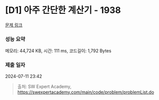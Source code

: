 # [D1] 아주 간단한 계산기 - 1938 

[문제 링크](https://swexpertacademy.com/main/code/problem/problemDetail.do?contestProbId=AV5PjsYKAMIDFAUq) 

### 성능 요약

메모리: 44,724 KB, 시간: 111 ms, 코드길이: 1,792 Bytes

### 제출 일자

2024-07-11 23:42



> 출처: SW Expert Academy, https://swexpertacademy.com/main/code/problem/problemList.do